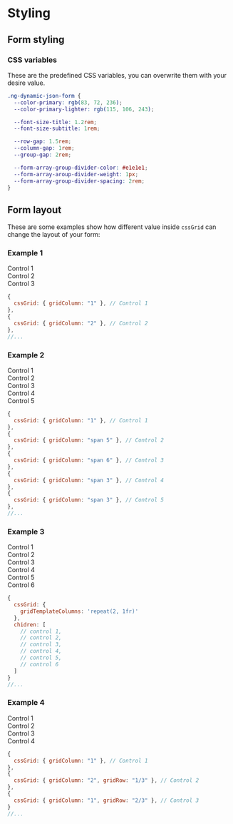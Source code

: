 # Styling

## Form styling

### CSS variables

These are the predefined CSS variables, you can overwrite them with your desire value.

```css
.ng-dynamic-json-form {
  --color-primary: rgb(83, 72, 236);
  --color-primary-lighter: rgb(115, 106, 243);

  --font-size-title: 1.2rem;
  --font-size-subtitle: 1rem;

  --row-gap: 1.5rem;
  --column-gap: 1rem;
  --group-gap: 2rem;

  --form-array-group-divider-color: #e1e1e1;
  --form-array-aroup-divider-weight: 1px;
  --form-array-group-divider-spacing: 2rem;
}
```

## Form layout

These are some examples show how different value inside `cssGrid` can
change the layout of your form:

### Example 1

<div class="example-wrapper">
  <div class="css-grid-example">
    <div class="form-group">
      <div class="form-control" style="grid-column: 1">Control 1</div>
      <div class="form-control" style="grid-column: 2">Control 2</div>
      <div class="form-control" style="grid-column: span 2">Control 3</div>
    </div>
  </div>

```javascript
{
  cssGrid: { gridColumn: "1" }, // Control 1
},
{
  cssGrid: { gridColumn: "2" }, // Control 2
},
//...
```

</div>

### Example 2

<div class="example-wrapper">
  <div class="css-grid-example">
    <div class="form-group">
      <div class="form-control" style="grid-column: 1">Control 1</div>
      <div class="form-control" style="grid-column: span 5">Control 2</div>
      <div class="form-control" style="grid-column: span 6">Control 3</div>
      <div class="form-control" style="grid-column: span 3">Control 4</div>
      <div class="form-control" style="grid-column: span 3">Control 5</div>
    </div>
  </div>

```javascript
{
  cssGrid: { gridColumn: "1" }, // Control 1
},
{
  cssGrid: { gridColumn: "span 5" }, // Control 2
},
{
  cssGrid: { gridColumn: "span 6" }, // Control 3
},
{
  cssGrid: { gridColumn: "span 3" }, // Control 4
},
{
  cssGrid: { gridColumn: "span 3" }, // Control 5
},
//...
```

</div>

### Example 3

<div class="example-wrapper">
  <div class="css-grid-example">
    <div class="form-group" style="grid-template-columns: repeat(2, 1fr)">
      <div class="form-control">Control 1</div>
      <div class="form-control">Control 2</div>
      <div class="form-control">Control 3</div>
      <div class="form-control">Control 4</div>
      <div class="form-control">Control 5</div>
      <div class="form-control">Control 6</div>
    </div>
  </div>

```javascript
{
  cssGrid: {
    gridTemplateColumns: 'repeat(2, 1fr)'
  },
  chidren: [
    // control 1,
    // control 2,
    // control 3,
    // control 4,
    // control 5,
    // control 6
  ]
}
//...
```

</div>

### Example 4

<div class="example-wrapper">
  <div class="css-grid-example">
    <div class="form-group" style="grid-template-columns: repeat(2, 1fr)">
      <div class="form-control" style="grid-column: 1">Control 1</div>
      <div class="form-control" style="grid-column: 2; grid-row: 1/3">
        Control 2
      </div>
      <div class="form-control">Control 3</div>
      <div class="form-control" style="grid-column: span 2">Control 4</div>
    </div>
  </div>

```javascript
{
  cssGrid: { gridColumn: "1" }, // Control 1
},
{
  cssGrid: { gridColumn: "2", gridRow: "1/3" }, // Control 2
},
{
  cssGrid: { gridColumn: "1", gridRow: "2/3" }, // Control 3
}
//...
```

  </div>

